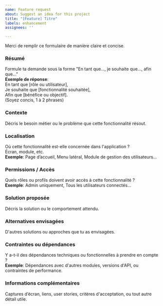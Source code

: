 ```yaml
---
name: Feature request
about: Suggest an idea for this project
title: "[Feature] Titre"
labels: enhancement
assignees: ''

---
```


Merci de remplir ce formulaire de manière claire et concise.

### Résumé
Formule ta demande sous la forme "En tant que..., je souhaite que..., afin que..."  
**Exemple de réponse**:  
En tant que [rôle ou utilisateur],  
Je souhaite que [fonctionnalité souhaitée],  
Afin que [bénéfice ou objectif].  
(Soyez concis, 1 à 2 phrases)

### Contexte
Décris le besoin métier ou le problème que cette fonctionnalité résout.

### Localisation
Où cette fonctionnalité est-elle concernée dans l'application ?  
Écran, module, etc.  
**Exemple**: Page d’accueil, Menu latéral, Module de gestion des utilisateurs…

### Permissions / Accès
Quels rôles ou profils doivent avoir accès à cette fonctionnalité ?  
**Exemple**: Admin uniquement, Tous les utilisateurs connectés…

### Solution proposée
Décris la solution ou le comportement attendu.

### Alternatives envisagées
D'autres solutions ou approches que tu as envisagées.

### Contraintes ou dépendances
Y a-t-il des dépendances techniques ou fonctionnelles à prendre en compte ?  
**Exemple**: Dépendances avec d'autres modules, versions d'API, ou contraintes de performance.

### Informations complémentaires
Captures d’écran, liens, user stories, critères d'acceptation, ou tout autre détail utile.
